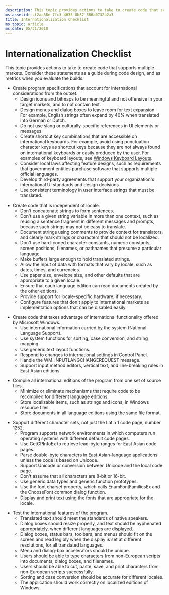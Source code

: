 ```yaml
---
description: This topic provides actions to take to create code that supports multiple markets. Consider these statements as a guide during code design, and as metrics when you evaluate the builds.
ms.assetid: cf2ac58e-7fc3-4635-8b82-586a0732b2a3
title: Internationalization Checklist
ms.topic: article
ms.date: 05/31/2018
---
```


# Internationalization Checklist

This topic provides actions to take to create code that supports multiple markets. Consider these statements as a guide during code design, and as metrics when you evaluate the builds.

-   Create program specifications that account for international considerations from the outset.
    -   Design icons and bitmaps to be meaningful and not offensive in your target markets, and to not contain text.
    -   Design menus and dialog boxes to leave room for text expansion. For example, English strings often expand by 40% when translated into German or Dutch.
    -   Do not use slang or culturally-specific references in UI elements or messages.
    -   Create shortcut key combinations that are accessible on international keyboards. For example, avoid using punctuation character keys as shortcut keys because they are not always found on international keyboards or easily produced by the user. For examples of keyboard layouts, see [Windows Keyboard Layouts](https://msdn.microsoft.com/goglobal/bb964651.aspx).
    -   Consider local laws affecting feature designs, such as requirements that government entities purchase software that supports multiple official languages.
    -   Develop third-party agreements that support your organization's international UI standards and design decisions.
    -   Use consistent terminology in user interface strings that must be translated.

<!-- -->

-   Create code that is independent of locale.
    -   Don't concatenate strings to form sentences.
    -   Don't use a given string variable in more than one context, such as reusing a sentence fragment in different messages and prompts, because such strings may not be easy to translate.
    -   Document strings using comments to provide context for translators, and clearly mark strings or characters that should not be localized.
    -   Don't use hard-coded character constants, numeric constants, screen positions, filenames, or pathnames that presume a particular language.
    -   Make buffers large enough to hold translated strings.
    -   Allow the input of data with formats that vary by locale, such as dates, times, and currencies.
    -   Use paper size, envelope size, and other defaults that are appropriate to a given locale.
    -   Ensure that each language edition can read documents created by the other editions.
    -   Provide support for locale-specific hardware, if necessary.
    -   Configure features that don't apply to international markets as implementation options that can be disabled easily.

<!-- -->

-   Create code that takes advantage of international functionality offered by Microsoft Windows.
    -   Use international information carried by the system (National Language Support).
    -   Use system functions for sorting, case conversion, and string mapping.
    -   Use generic text layout functions.
    -   Respond to changes to international settings in Control Panel.
    -   Handle the WM\_INPUTLANGCHANGEREQUEST message.
    -   Support input method editors, vertical text, and line-breaking rules in East Asian editions.

<!-- -->

-   Compile all international editions of the program from one set of source files.
    -   Minimize or eliminate mechanisms that require code to be recompiled for different language editions.
    -   Store localizable items, such as strings and icons, in Windows resource files.
    -   Store documents in all language editions using the same file format.

<!-- -->

-   Support different character sets, not just the Latin 1 code page, number 1252.
    -   Program supports network environments in which computers run operating systems with different default code pages.
    -   Use GetCPInfoEx to retrieve lead-byte ranges for East Asian code pages.
    -   Parse double-byte characters in East Asian–language applications unless the code is based on Unicode.
    -   Support Unicode or conversion between Unicode and the local code page.
    -   Don't assume that all characters are 8-bit or 16-bit.
    -   Use generic data types and generic function prototypes.
    -   Use the font charset property, which calls EnumFontFamiliesEx and the ChooseFont common dialog function.
    -   Display and print text using the fonts that are appropriate for the locale.

<!-- -->

-   Test the international features of the program.
    -   Translated text should meet the standards of native speakers.
    -   Dialog boxes should resize properly, and text should be hyphenated appropriately, when different languages are displayed.
    -   Dialog boxes, status bars, toolbars, and menus should fit on the screen and read legibly when the display is set at different resolutions, for all translated languages.
    -   Menu and dialog-box accelerators should be unique.
    -   Users should be able to type characters from non-European scripts into documents, dialog boxes, and filenames.
    -   Users should be able to cut, paste, save, and print characters from non-European scripts successfully.
    -   Sorting and case conversion should be accurate for different locales.
    -   The application should work correctly on localized editions of Windows.

 

 




